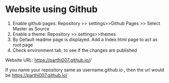 # Website using Github

1. Enable github pages: Repository >> settings>>Github Pages >> Select Master as Source
2. Enable a theme: Repository >> settings>>themes
3. By Default readme page is displayed. Add a Index.html page to act as root page
2. Check environment tab, to see if the changes are published

Website URL: https://parthi007.github.io/<repositoryname>/
  
  If you name your repository same as username.github.io , then the url would be https://parthi007.github.io/
